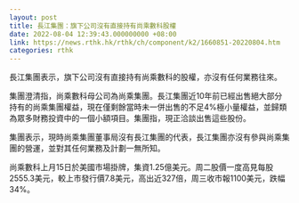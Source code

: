 ```yaml
---
layout: post
title: 長江集團：旗下公司沒有直接持有尚乘數科股權
date: 2022-08-04 12:39:43.000000000 +08:00
link: https://news.rthk.hk/rthk/ch/component/k2/1660851-20220804.htm
categories: rthk
---
```


長江集團表示，旗下公司沒有直接持有尚乘數科的股權，亦沒有任何業務往來。

集團澄清指，尚乘數科母公司為尚乘集團。長江集團近10年前已經出售絕大部分持有的尚乘集團權益，現在僅剩餘當時未一併出售的不足4%極小量權益，並歸類為眾多財務投資中的一個小額項目。集團指，現正洽談出售這些股份。

集團表示，現時尚乘集團董事局沒有長江集團的代表，長江集團亦沒有參與尚乘集團的營運，並對其任何業務及計劃一無所知。

尚乘數科上月15日於美國市場掛牌，集資1.25億美元。周二股價一度高見每股2555.3美元，較上市發行價7.8美元，高出近327倍，周三收市報1100美元，跌幅34%。
